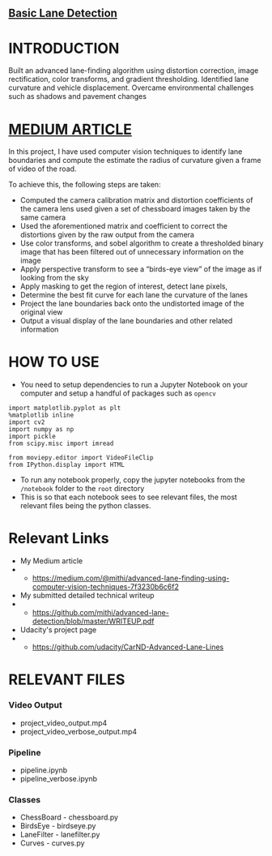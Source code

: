 ## [Basic Lane Detection](./A-BASIC-LANE-DETECTION/)

# INTRODUCTION

Built an advanced lane-finding algorithm using distortion correction, image rectification, color transforms, and gradient thresholding. Identified lane curvature and vehicle displacement. Overcame environmental challenges such as shadows and pavement changes

# [MEDIUM ARTICLE](https://medium.com/@mithi/advanced-lane-finding-using-computer-vision-techniques-7f3230b6c6f2)

In this project, I have used computer vision techniques to identify lane boundaries and compute the estimate the radius of curvature given a frame of video of the road.  

To achieve this, the following steps are taken:
- Computed the camera calibration matrix and distortion coefficients of the camera lens used given a set of chessboard images taken by the same camera
- Used the aforementioned matrix and coefficient to correct the distortions given by the raw output from the camera
- Use color transforms, and sobel algorithm to create a thresholded binary image that has been filtered out of unnecessary information on the image 
- Apply perspective transform to see a “birds-eye view” of the image as if looking from the sky 
- Apply masking to get the region of interest, detect lane pixels, 
- Determine the best fit curve for each lane the curvature of the lanes
- Project the lane boundaries back onto the undistorted image of the original view 
- Output a visual display of the lane boundaries and other related information 

# HOW TO USE
- You need to setup dependencies to run a Jupyter Notebook on your computer and setup a handful of packages such as `opencv`
```
import matplotlib.pyplot as plt
%matplotlib inline
import cv2 
import numpy as np
import pickle
from scipy.misc import imread

from moviepy.editor import VideoFileClip
from IPython.display import HTML
```
- To run any notebook properly, copy the jupyter notebooks from the `/notebook` folder to the `root` directory
- This is so that each notebook sees to see relevant files, the most relevant files being the python classes. 

# Relevant Links

- My Medium article
- - https://medium.com/@mithi/advanced-lane-finding-using-computer-vision-techniques-7f3230b6c6f2
- My submitted detailed technical writeup 
- - https://github.com/mithi/advanced-lane-detection/blob/master/WRITEUP.pdf
- Udacity's project page
- - https://github.com/udacity/CarND-Advanced-Lane-Lines

# RELEVANT FILES

### Video Output
- project_video_output.mp4
- project_video_verbose_output.mp4

### Pipeline
- pipeline.ipynb
- pipeline_verbose.ipynb

### Classes
- ChessBoard - chessboard.py
- BirdsEye - birdseye.py
- LaneFilter - lanefilter.py
- Curves - curves.py
